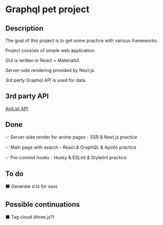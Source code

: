 # Graphql pet project

## Description

The goal of this project is to get some practice with various frameworks.

Project consists of simple web application.

GUI is written in React + MaterialUI.

Server-side rendering provided by Next.js.

3rd party Graphql API is used for data.

## 3rd party API

[AniList API](https://anilist.gitbook.io/anilist-apiv2-docs/overview/overview)

## Done

✅ Server-side render for anime pages - SSR & Next.js practice

✅ Main page with search - React & GraphQL & Apollo practice

✅ Pre-commit hooks - Husky & ESLint & Stylelint practice

## To do

⬛ Generate d.ts for sass

## Possible continuations

⬛ Tag cloud (three.js?)
